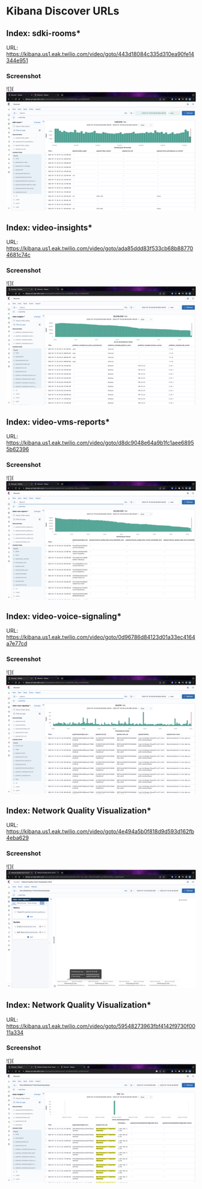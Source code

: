 # Kibana Discover URLs


## Index: sdki-rooms*

URL: https://kibana.us1.eak.twilio.com/video/goto/443d18084c335d310ea90fe14344e951

### Screenshot

![](![](Screenshots/sdki-rooms.png)


## Index: video-insights*

URL: https://kibana.us1.eak.twilio.com/video/goto/ada85ddd83f533cb68b887704681c74c

### Screenshot

![](![](Screenshots/video-insights.png)


## Index: video-vms-reports*

URL: https://kibana.us1.eak.twilio.com/video/goto/d8dc9048e64a9b1fc1aee68955b62396

### Screenshot

![](![](Screenshots/video-vms-reports.png)



## Index: video-voice-signaling*

URL: https://kibana.us1.eak.twilio.com/video/goto/0d96786d84123d01a33ec4164a7e77cd

### Screenshot

![](![](Screenshots/video-voice-signaling.png)


## Index: Network Quality Visualization*

URL: https://kibana.us1.eak.twilio.com/video/goto/4e494a5b0f818d9d593d162fb4eba629

### Screenshot

![](![](Screenshots/Network_Quality.png)


## Index: Network Quality Visualization*

URL: https://kibana.us1.eak.twilio.com/video/goto/59548273963fbf4142f9730f0011a334

### Screenshot

![](![](Screenshots/Payload_Network_Quality.png)
